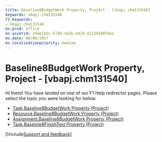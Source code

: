 ```yaml
---
title: Baseline8BudgetWork Property, Project - [vbapj.chm131540]
keywords: vbapj.chm131540
f1_keywords:
- vbapj.chm131540
ms.prod: office
ms.assetid: 24ab1bbc-574b-4a1b-b429-4212958859e2
ms.date: 06/08/2017
ms.localizationpriority: medium
---
```



# Baseline8BudgetWork Property, Project - [vbapj.chm131540]

Hi there! You have landed on one of our F1 Help redirector pages. Please select the topic you were looking for below.

- [Task.Baseline8BudgetWork Property (Project)](https://msdn.microsoft.com/library/49e15be6-b20d-9db2-e44c-000f87a82dd8%28Office.15%29.aspx)
- [Resource.Baseline8BudgetWork Property (Project)](https://msdn.microsoft.com/library/ea76d503-aea8-93b4-d573-03608f0e4329%28Office.15%29.aspx)
- [Assignment.Baseline8BudgetWork Property (Project)](https://msdn.microsoft.com/library/b4f81a07-1442-bcec-867e-86ae9af8c207%28Office.15%29.aspx)
- [Task.Baseline8FinishText Property (Project)](https://msdn.microsoft.com/library/65704781-ed05-4127-ed76-8b3781c6bff3%28Office.15%29.aspx)

[!include[Support and feedback](~/includes/feedback-boilerplate.md)]